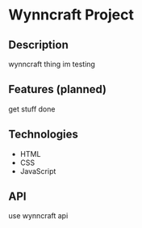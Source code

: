 # Wynncraft Project

## Description
wynncraft thing im testing

## Features (planned)
get stuff done

## Technologies
- HTML
- CSS
- JavaScript

## API
use wynncraft api
